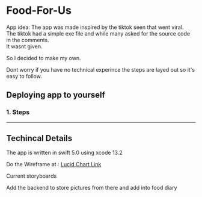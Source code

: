 # Food-For-Us
App idea: The app was made inspired by the tiktok seen that went viral.  
The tiktok had a simple exe file and while many asked for the source code in the comments.  
It wasnt given.  

So I decided to make my own.

Dont worry if you have no technical experince the steps are layed out so it's easy to follow.

## Deploying app to yourself
### 1. Steps



---
## Techincal Details
The app is written in swift 5.0 using xcode 13.2 

Do the Wireframe at : [Lucid Chart Link](https://lucid.app/lucidchart/6337487f-253b-4736-aae6-444a696b8164/edit?page=0_0&invitationId=inv_b056b361-7481-4e4f-9e36-9c2e58643fbb#)

Current storyboards

Add the backend to store pictures from there and add into food diary
